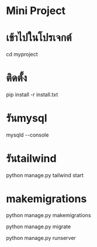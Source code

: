 # Mini Project
# เข้าไปในโปรเจกต์
cd myproject

# ติดตั้ง
pip install -r install.txt

# รันmysql
mysqld --console

# รันtailwind
python manage.py tailwind start

# makemigrations
python manage.py makemigrations

python manage.py migrate

python manage.py runserver
